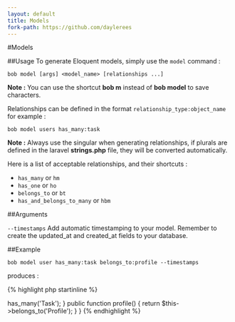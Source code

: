 ```yaml
---
layout: default
title: Models
fork-path: https://github.com/daylerees
---
```


#Models

##Usage
To generate Eloquent models, simply use the `model` command :

	bob model [args] <model_name> [relationships ...]

<div class="alert alert-info">
<strong>Note :</strong> You can use the shortcut <strong>bob m</strong> instead of <strong>bob model</strong> to save characters.
</div>

Relationships can be defined in the format `relationship_type:object_name` for example :

	bob model users has_many:task

<div class="alert alert-info">
<strong>Note :</strong> Always use the singular when generating relationships, if plurals are defined in the laravel <strong>strings.php</strong> file, they will be converted automatically.
</div>

Here is a list of acceptable relationships, and their shortcuts :

* `has_many` or `hm`
* `has_one` or `ho`
* `belongs_to` or `bt`
* `has_and_belongs_to_many` or `hbm`


##Arguments


`--timestamps` Add automatic timestamping to your model. Remember to create the updated_at and created_at fields to your database.



##Example

	bob model user has_many:task belongs_to:profile --timestamps

produces :

{% highlight php startinline %}
<?php

class User extends Eloquent {

	public static $timestamps = true;

	public function task()
	{
		return $this->has_many('Task');
	}

	public function profile()
	{
		return $this->belongs_to('Profile');
	}

}

{% endhighlight %}
